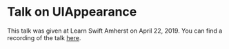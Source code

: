 # Talk on UIAppearance
This talk was given at Learn Swift Amherst on April 22, 2019. You can find a recording of the talk [here](https://youtu.be/p4gWn_vKGqE). 
